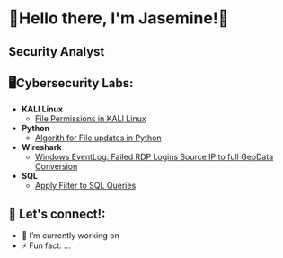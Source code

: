 <h1>🤗Hello there, I'm Jasemine!🤗</h1>
<h2>Security Analyst</h2>
<h2> 🖥Cybersecurity Labs:</h2>

- <b> KALI Linux</b>
  - [File Permissions in KALI Linux](https://github.com/JasemineJackson/JasemineJackson/blob/main/File%20permissions%20in%20Linux.pdf)
- <b>Python</b>
  - [Algorith for File updates in Python](https://github.com/JasemineJackson/JasemineJackson/blob/main/Algorithm-for-file-updates-in-Python.docx.pdf)
- <b>Wireshark</b>
  - [Windows EventLog: Failed RDP Logins Source IP to full GeoData Conversion](https://github.com/joshmadakor1/Sentinel-Lab)
- <b>SQL</b>
  - [Apply Filter to SQL Queries](https://github.com/JasemineJackson/JasemineJackson/blob/main/Apply%20filters%20to%20SQL%20queries.docx)

<h2> 🤳 Let's connect!:</h2>

[linkedin]: www.linkedin.com/in/jasemine-jackson-4b9391166

- 🔭 I’m currently working on 
- ⚡ Fun fact: ...
